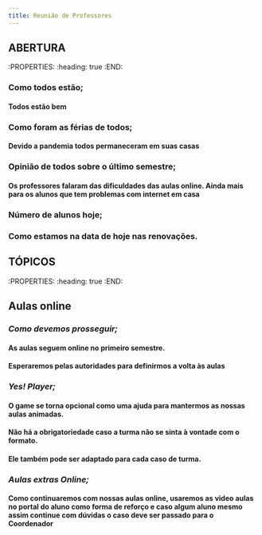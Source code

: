 ```yaml
---
title: Reunião de Professores
---
```


## **ABERTURA**
:PROPERTIES:
:heading: true
:END:
### Como todos estão;
#### **Todos estão bem**
### Como foram as férias de todos;
#### **Devido a pandemia todos permaneceram em suas casas**
### Opinião de todos sobre o último semestre;
#### **Os professores falaram das dificuldades das aulas online. Ainda mais para os alunos que tem problemas com internet em casa**
### Número de alunos hoje;
### Como estamos na data de hoje nas renovações.
## **TÓPICOS**
:PROPERTIES:
:heading: true
:END:
## **Aulas online**
### _Como devemos prosseguir;_
#### **As aulas seguem online no primeiro semestre.**
#### **Esperaremos pelas autoridades para definirmos a volta às aulas**
### _Yes! Player;_
#### **O game se torna opcional como uma ajuda para mantermos as nossas aulas animadas.**
#### **Não há a obrigatoriedade caso a turma não se sinta à vontade com o formato.**
#### **Ele também pode ser adaptado para cada caso de turma.**
### _Aulas extras Online;_
#### **Como continuaremos com nossas aulas online, usaremos as video aulas no portal do aluno como forma de reforço e caso algum aluno mesmo assim continue com dúvidas o caso deve ser passado para o Coordenador**
